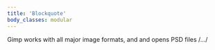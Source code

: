 ```yaml
---
title: 'Blockquote'
body_classes: modular
---
```


Gimp works with all major image formats, and and opens PSD files /.../